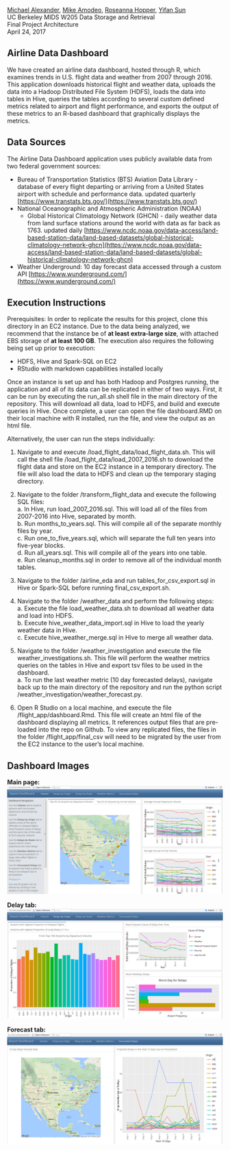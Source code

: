 [Michael Alexander](https://github.com/malexander92), [Mike Amodeo](https://github.com/mike-amodeo), [Roseanna Hopper](https://github.com/r-hopper), [Yifan Sun](https://github.com/ysun1020)  
UC Berkeley MIDS W205 Data Storage and Retrieval  
Final Project Architecture  
April 24, 2017  

## Airline Data Dashboard  
  
We have created an airline data dashboard, hosted through R, which examines trends in U.S. flight data and weather from 2007 through 2016. This application downloads historical flight and weather data, uploads the data into a Hadoop Distributed File System (HDFS), loads the data into tables in Hive, queries the tables according to several custom defined metrics related to airport and flight performance, and exports the output of these metrics to an R-based dashboard that graphically displays the metrics.  
  
## Data Sources  
  
The Airline Data Dashboard application uses publicly available data from two federal government sources:
* Bureau of Transportation Statistics (BTS) Aviation Data Library - database of every flight departing or arriving from a United States airport with schedule and performance data. updated quarterly [https://www.transtats.bts.gov/](https://www.transtats.bts.gov/)  
* National Oceanographic and Atmospheric Administration (NOAA)  
    * Global Historical Climatology Network (GHCN) - daily weather data from land surface stations around the world with data as far back as 1763. updated daily [https://www.ncdc.noaa.gov/data-access/land-based-station-data/land-based-datasets/global-historical-climatology-network-ghcn](https://www.ncdc.noaa.gov/data-access/land-based-station-data/land-based-datasets/global-historical-climatology-network-ghcn)  
* Weather Underground: 10 day forecast data accessed through a custom API [https://www.wunderground.com/](https://www.wunderground.com/)  

## Execution Instructions  
  
Prerequisites: In order to replicate the results for this project, clone this directory in an EC2 instance. Due to the data being analyzed, we recommend that the instance be of **at least extra-large size**, with attached EBS storage of **at least 100 GB**. The execution also requires the following being set up prior to execution:  
* HDFS, Hive and Spark-SQL on EC2 
* RStudio with markdown capabilities installed locally 
  
Once an instance is set up and has both Hadoop and Postgres running, the application and all of its data can be replicated in either of two ways. First, it can be run by executing the run_all.sh shell file in the main directory of the repository. This will download all data, load to HDFS, and build and execute queries in Hive. Once complete, a user can open the file dashboard.RMD on their local machine with R installed, run the file, and view the output as an html file.  

Alternatively, the user can run the steps individually:  
  
1. Navigate to and execute /load_flight_data/load_flight_data.sh. This will call the shell file /load_flight_data/load_2007_2016.sh to download the flight data and store on the EC2 instance in a temporary directory. The file will also load the data to HDFS and clean up the temporary staging directory.  
  
2. Navigate to the folder /transform_flight_data and execute the following SQL files:  
    a. In Hive, run load_2007_2016.sql. This will load all of the files from 2007-2016 into Hive, separated by month.  
    b. Run months_to_years.sql. This will compile all of the separate monthly files by year.  
    c. Run one_to_five_years.sql, which will separate the full ten years into five-year blocks.  
    d. Run all_years.sql. This will compile all of the years into one table.  
    e. Run cleanup_months.sql in order to remove all of the individual month tables.  
  
3. Navigate to the folder /airline_eda and run tables_for_csv_export.sql in Hive or Spark-SQL before running final_csv_export.sh.  
  
4. Navigate to the folder /weather_data and perform the following steps:  
    a. Execute the file load_weather_data.sh to download all weather data and load into HDFS.  
    b. Execute hive_weather_data_import.sql in Hive to load the yearly weather data in Hive.  
    c. Execute hive_weather_merge.sql in Hive to merge all weather data.  
  
5. Navigate to the folder /weather_investigation and execute the file weather_investigations.sh. This file will perform the weather metrics queries on the tables in Hive and export tsv files to be used in the dashboard.  
    a. To run the last weather metric (10 day forecasted delays), navigate back up to the main directory of the repository and run the python script /weather_investigation/weather_forecast.py.  
  
6. Open R Studio on a local machine, and execute the file /flight_app/dashboard.Rmd. This file will create an html file of the dashboard displaying all metrics. It references output files that are pre-loaded into the repo on Github. To view any replicated files, the files in the folder /flight_app/final_csv will need to be migrated by the user from the EC2 instance to the user’s local machine.  
  
  
## Dashboard Images 
  
**Main page:**  
![Image of main page](https://github.com/r-hopper/W205-Final-Project/blob/master/flight_app/images/dashboard_main_page.png)
  
  
**Delay tab:** 
![Image of delay tab](https://github.com/r-hopper/W205-Final-Project/blob/master/flight_app/images/dashboard_delay_tab.png)
  
  
**Forecast tab:**
![Image of forecast tab](https://github.com/r-hopper/W205-Final-Project/blob/master/flight_app/images/dashboard_forecast_tab.png)
